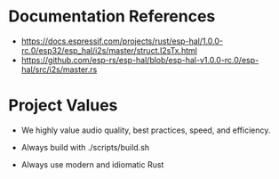 # Documentation References

- https://docs.espressif.com/projects/rust/esp-hal/1.0.0-rc.0/esp32/esp_hal/i2s/master/struct.I2sTx.html
- https://github.com/esp-rs/esp-hal/blob/esp-hal-v1.0.0-rc.0/esp-hal/src/i2s/master.rs

# Project Values

- We highly value audio quality, best practices, speed, and efficiency.

- Always build with ./scripts/build.sh
- Always use modern and idiomatic Rust
